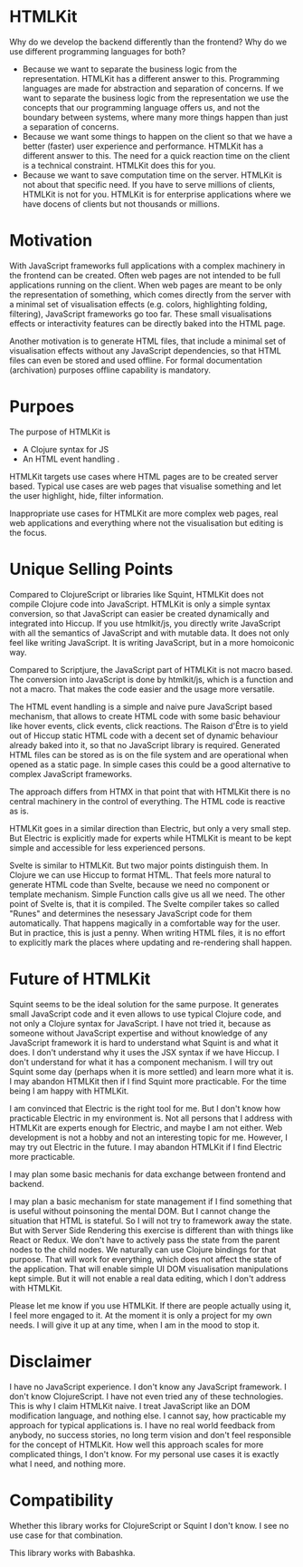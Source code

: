 # HTMLKit

Why do we develop the backend differently than the frontend? Why do we use different programming languages for both?

* Because we want to separate the business logic from the representation. HTMLKit has a different answer to this. Programming languages are made for abstraction and separation of concerns. If we want to separate the business logic from the representation we use the concepts that our programming language offers us, and not the boundary between systems, where many more things happen than just a separation of concerns.
* Because we want some things to happen on the client so that we have a better (faster) user experience and performance. HTMLKit has a different answer to this. The need for a quick reaction time on the client is a technical constraint. HTMLKit does this for you.
* Because we want to save computation time on the server. HTMLKit is not about that specific need. If you have to serve millions of clients, HTMLKit is not for you. HTMLKit is for enterprise applications where we have docens of clients but not thousands or millions.

# Motivation

With JavaScript frameworks full applications with a complex machinery in the frontend can be created. Often web pages are not intended to be full applications running on the client. When web pages are meant to be only the representation of something, which comes directly from the server with a minimal set of visualisation effects (e.g. colors, highlighting folding, filtering), JavaScript frameworks go too far. These small visualisations effects or interactivity features can be directly baked into the HTML page.

Another motivation is to generate HTML files, that include a minimal set of visualisation effects without any JavaScript dependencies, so that HTML files can even be stored and used offline. For formal documentation (archivation) purposes offline capability is mandatory.

# Purpoes

The purpose of HTMLKit is

* A Clojure syntax for JS
* An HTML event handling
.

HTMLKit targets use cases where HTML pages are to be created server based. Typical use cases are web pages that visualise something and let the user highlight, hide, filter information.

Inappropriate use cases for HTMLKit are more complex web pages, real web applications and everything where not the visualisation but editing is the focus.

# Unique Selling Points

Compared to ClojureScript or libraries like Squint, HTMLKit does not compile Clojure code into JavaScript. HTMLKit is only a simple syntax conversion, so that JavaScript can easier be created dynamically and integrated into Hiccup. If you use htmlkit/js, you directly write JavaScript with all the semantics of JavaScript and with mutable data. It does not only feel like writing JavaScript. It is writing JavaScript, but in a more homoiconic way.

Compared to Scriptjure, the JavaScript part of HTMLKit is not macro based. The conversion into JavaScript is done by htmlkit/js, which is a function and not a macro. That makes the code easier and the usage more versatile.

The HTML event handling is a simple and naive pure JavaScript based mechanism, that allows to create HTML code with some basic behaviour like hover events, click events, click reactions. The Raison d'Être is to yield out of Hiccup static HTML code with a decent set of dynamic behaviour already baked into it, so that no JavaScript library is required. Generated HTML files can be stored as is on the file system and are operational when opened as a static page. In simple cases this could be a good alternative to complex JavaScript frameworks.

The approach differs from HTMX in that point that with HTMLKit there is no central machinery in the control of everything. The HTML code is reactive as is.

HTMLKit goes in a similar direction than Electric, but only a very small step. But Electric is explicitly made for experts while HTMLKit is meant to be kept simple and accessible for less experienced persons.

Svelte is similar to HTMLKit. But two major points distinguish them. In Clojure we can use Hiccup to format HTML. That feels more natural to generate HTML code than Svelte, because we need no component or template mechanism. Simple Function calls give us all we need. The other point of Svelte is, that it is compiled. The Svelte compiler takes so called "Runes" and determines the nesessary JavaScript code for them automatically. That happens magically in a comfortable way for the user. But in practice, this is just a penny. When writing HTML files, it is no effort to explicitly mark the places where updating and re-rendering shall happen.

# Future of HTMLKit

Squint seems to be the ideal solution for the same purpose. It generates small JavaScript code and it even allows to use typical Clojure code, and not only a Clojure syntax for JavaScript. I have not tried it, because as someone without JavaScript expertise and without knowledge of any JavaScript framework it is hard to understand what Squint is and what it does. I don't understand why it uses the JSX syntax if we have Hiccup. I don't understand for what it has a component mechanism. I will try out Squint some day (perhaps when it is more settled) and learn more what it is. I may abandon HTMLKit then if I find Squint more practicable. For the time being I am happy with HTMLKit.

I am convinced that Electric is the right tool for me. But I don't know how practicable Electric in my environment is. Not all persons that I address with HTMLKit are experts enough for Electric, and maybe I am not either. Web development is not a hobby and not an interesting topic for me. However, I may try out Electric in the future. I may abandon HTMLKit if I find Electric more practicable.

I may plan some basic mechanis for data exchange between frontend and backend.

I may plan a basic mechanism for state management if I find something that is useful without poinsoning the mental DOM. But I cannot change the situation that HTML is stateful. So I will not try to framework away the state. But with Server Side Rendering this exercise is different than with things like React or Redux. We don't have to actively pass the state from the parent nodes to the child nodes. We naturally can use Clojure bindings for that purpose. That will work for everything, which does not affect the state of the application. That will enable simple UI DOM visualisation manipulations kept simple. But it will not enable a real data editing, which I don't address with HTMLKit.

Please let me know if you use HTMLKit. If there are people actually using it, I feel more engaged to it. At the moment it is only a project for my own needs. I will give it up at any time, when I am in the mood to stop it.

# Disclaimer
I have no JavaScript experience. I don't know any JavaScript framework. I don't know ClojureScript. I have not even tried any of these technologies. This is why I claim HTMLKit naive. I treat JavaScript like an DOM modification language, and nothing else. I cannot say, how practicable my approach for typical applications is. I have no real world feedback from anybody, no success stories, no long term vision and don't feel responsible for the concept of HTMLKit. How well this approach scales for more complicated things, I don't know. For my personal use cases it is exactly what I need, and nothing more.

# Compatibility

Whether this library works for ClojureScript or Squint I don't know. I see no use case for that combination.

This library works with Babashka.